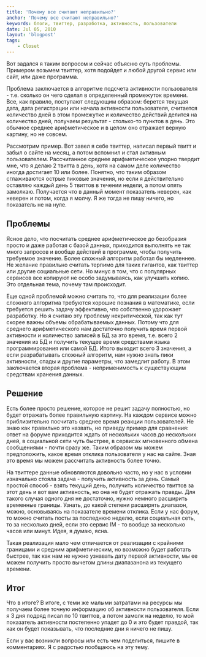 ```yaml
---
title: 'Почему все считают неправильно?'
anchor: 'Почему все считают неправильно?'
keywords: блоги, твиттер, разработка, активность, пользователи
date: Jul 05, 2010
layout: 'blogpost'
tags:
    - Closet
---
```


Вот задался я таким вопросом и сейчас объясню суть проблемы. Примером возьмем твиттер, хотя подойдет и любой другой сервис или сайт, или даже программа.

Проблема заключается в алгоритме подсчета активности пользователя - т.е. сколько он чего сделал в определенный промежуток времени. Все, как правило, поступают следующим образом: берется текущая дата, дата регистрации или начала активности пользователя, считается количество дней в этом промежутке и количество действий делится на количество дней, получаем результат - столько-то пунктов в день. Это обычное среднее арифметическое и в целом оно отражает верную картину, но не совсем.

<!-- cut -->

Рассмотрим пример. Вот завел я себе твиттер, написал первый твитт и забыл о сайте на месяц, а потом вспомнил и стал активным пользователем. Рассчитанное среднее арифметическое упорно твердит мне, что я делаю 2 твитта в день, хотя на самом деле количество иногда достигает 10 или более. Понятно, что таким образом сглаживаются острые пиковые значения, но если я действительно оставляю каждый день 5 твиттов в течении недели, а потом опять замолкаю. Получается что в данный момент показатель неверен, как неверен и потом, когда я молчу. Я же тогда не пишу ничего, но показатель не на нуле.

## Проблемы

Ясное дело, что посчитать среднее арифметическое до безобразия просто и даже работая с базой данных, приходится выполнять не так много запросов и вообще действий в программе, чтобы получить требуемое значение. Более сложный алгоритм работал бы медленнее. Не желание правильно считать терпимо для таких гигантов, как твиттер или другие социальные сети. Но минус в том, что с популярных сервисов все копируют не особо задумываясь, как улучшить копию. Это отдельная тема, почему там происходит.

Еще одной проблемой можно считать то, что для реализации более сложного алгоритма требуются хорошие познания в математике, если требуется решить задачу эффективно, что собственно удорожает разработку. Но я считаю эту проблему некритической, так как тут скорее важны объемы обрабатываемых данных. Потому что для среднего арифметического нам достаточно получить время первой активности и количество записей в БД за это время, т.е. всего 2 значения из БД и получить текущее время средствами языка программирования или самой БД. Итого выходит всего 3 значения, а если разрабатывать сложный алгоритм, нам нужно знать пики активности, спады и другие параметры, что замедлит работу. В этом заключается вторая проблема - неприменимость к существующим средствам хранения данных.

## Решение

Есть более просто решение, которое не решит задачу полностью, но будет отражать более правильную картину. На каждом сервисе можно приблизительно посчитать среднее время реакции пользователей. Не знаю как правильно это назвать, но приведу пример для сравнения: ответ на форуме приходится ждать от нескольких часов до нескольких дней, в социальной сети чуть быстрее, в сервисах мгновенного обмена сообщениями - почти сразу же. Таким образом мы можем предположить, какое время отклика пользователя у нас на сайте. Зная это время мы можем рассчитать активность более точно.

На твиттере данные обновляются довольно часто, но у нас в условии изначально стояла задача - получить активность за день. Самый простой способ - взять текущий день, получить количество твиттов за этот день и вот вам активность, но она не будет отражать правды. Для такого случая одного дня не достаточно, нужно немного расширить временные границы. Узнать, до какой степени расширять диапазон, можно, основываясь на показателе времени отклика. Если у нас форум, то можно считать посты за последнюю неделю, если социальная сеть, то за несколько дней, если это сервис IM - то вообще за несколько часов или минут. Идея, я думаю, ясна.

Такая реализация мало чем отличается от реализации с крайними границами и средним арифметическим, но возможно будет работать быстрее, так как нам не нужно узнавать дату первой активности, мы ее можем получить просто вычетом длины диапазанона из текущего времени.

## Итог

Что в итоге? В итоге, с теми же малыми затратами на ресурсы мы получаем более точную информацию об активности пользователя. Если я 3 дня подряд писал по 10 твиттов, а потом замолк на неделю, то мой показатель активности постепенно упадет до 0 и это будет правдой, так как он будет показывать, что последние дни я ничего не пишу.

Если у вас возникли вопросы или есть чем поделиться, пишите в комментариях. Я с радостью пообщаюсь на эту тему.
